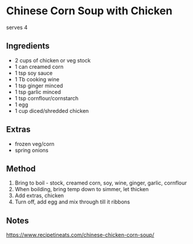# Chinese Corn Soup with Chicken

serves 4

## Ingredients

* 2 cups of chicken or veg stock
* 1 can creamed corn
* 1 tsp soy sauce
* 1 Tb cooking wine
* 1 tsp ginger minced
* 1 tsp garlic minced
* 1 tsp cornflour/cornstarch
* 1 egg
* 1 cup diced/shredded chicken

## Extras

* frozen veg/corn
* spring onions

## Method

1. Bring to boil - stock, creamed corn, soy, wine, ginger, garlic, cornflour
2. When boilding, bring temp down to simmer, let thicken
3. Add extras, chicken
4. Turn off, add egg and mix through till it ribbons

## Notes

https://www.recipetineats.com/chinese-chicken-corn-soup/